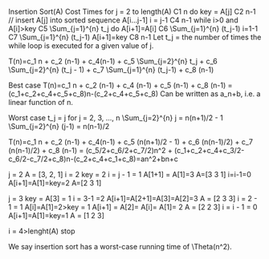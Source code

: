 Insertion Sort(A)							Cost		Times
	for j = 2 to length(A)						C1		n
		do key = A[j]						C2		n-1
		// insert A[j] into sorted sequence A[i...j-1]
		i = j-1							C4		n-1
		while i>0 and A[i]>key					C5		\Sum_{j=1}^{n} t_j
			do A[i+1]=A[i]					C6		\Sum_{j=1}^{n} (t_j-1)
				i=1-1					C7		\Sum_{j=1}^{n} (t_j-1)
			A[i+1]=key					C8		n-1
Let t_j = the number of times the while loop is executed for a given value of j.

T(n)=c_1 n + c_2 (n-1) + c_4(n-1) + c_5 \Sum_{j=2}^{n} t_j + c_6 \Sum_{j=2}^{n} (t_j - 1) + c_7 \Sum_{j=1}^{n} (t_j-1) + c_8 (n-1)

Best case T(n)=c_1 n + c_2 (n-1) + c_4 (n-1) + c_5 (n-1) + c_8 (n-1) = (c_1+c_2+c_4+c_5+c_8)n-(c_2+c_4+c_5+c_8)
Can be written as a_n+b, i.e. a linear function of n.

Worst case t_j = j for j = 2, 3, ..., n
\Sum_{j=2}^{n} j = n(n+1)/2 - 1
\Sum_{j=2}^{n} (j-1) = n(n-1)/2

T(n)=c_1 n + c_2 (n-1) + c_4(n-1) + c_5 (n(n+1)/2 - 1) + c_6 (n(n-1)/2) + c_7 (n(n-1)/2) + c_8 (n-1) = (c_5/2+c_6/2+c_7/2)n^2 + (c_1+c_2+c_4+c_3/2-c_6/2-c_7/2+c_8)n-(c_2+c_4+c_1+c_8)=an^2+bn+c


j = 2
A = [3, 2, 1]
i = 2
key = 2
i = j - 1 = 1
A[1+1] = A[1]=3
A=[3 3 1]
i=i-1=0
A[i+1]=A[1]=key=2
A=[2 3 1]

j = 3
key = A[3] = 1
i = 3-1 =2
A[i+1]=A[2+1]=A[3]=A[2]=3
A = [2 3 3]
i = 2 - 1 = 1
A[i]=A[1]=2>key = 1
A[i+1] = A[2]= A[i]= A[1]= 2
A = [2 2 3]
i = i - 1 = 0
A[i+1]=A[1]=key=1
A = [1 2 3]

i = 4>lenght(A) stop

We say insertion sort has a worst-case running time of \Theta(n^2).